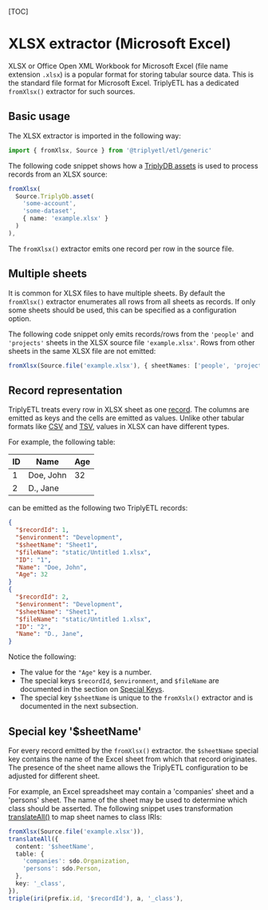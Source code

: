 [TOC]

# XLSX extractor (Microsoft Excel)

XLSX or Office Open XML Workbook for Microsoft Excel (file name extension `.xlsx`) is a popular format for storing tabular source data. This is the standard file format for Microsoft Excel. TriplyETL has a dedicated `fromXlsx()` extractor for such sources.



## Basic usage

The XLSX extractor is imported in the following way:

```ts
import { fromXlsx, Source } from '@triplyetl/etl/generic'
```

The following code snippet shows how a [TriplyDB assets](../sources/triplydb-assets.md) is used to process records from an XLSX source:

```ts
fromXlsx(
  Source.TriplyDb.asset(
    'some-account',
    'some-dataset',
    { name: 'example.xlsx' }
  )
),
```

The `fromXlsx()` extractor emits one record per row in the source file.



## Multiple sheets

It is common for XLSX files to have multiple sheets. By default the `fromXlsx()` extractor enumerates all rows from all sheets as records. If only some sheets should be used, this can be specified as a configuration option.

The following code snippet only emits records/rows from the `'people'` and `'projects'` sheets in the XLSX source file `'example.xlsx'`. Rows from other sheets in the same XLSX file are not emitted:

```ts
fromXlsx(Source.file('example.xlsx'), { sheetNames: ['people', 'projects'] }),
```



## Record representation

TriplyETL treats every row in XLSX sheet as one [record](../generic/record.md). The columns are emitted as keys and the cells are emitted as values. Unlike other tabular formats like [CSV](#extractor-fromcsv) and [TSV](#extractor-fromtsv), values in XLSX can have different types.

For example, the following table:

| ID | Name      | Age |
| -- | --------- | --- |
|  1 | Doe, John |  32 |
|  2 | D., Jane  |     |

can be emitted as the following two TriplyETL records:

```json
{
  "$recordId": 1,
  "$environment": "Development",
  "$sheetName": "Sheet1",
  "$fileName": "static/Untitled 1.xlsx",
  "ID": "1",
  "Name": "Doe, John",
  "Age": 32
}
{
  "$recordId": 2,
  "$environment": "Development",
  "$sheetName": "Sheet1",
  "$fileName": "static/Untitled 1.xlsx",
  "ID": "2",
  "Name": "D., Jane",
}
```

Notice the following:
- The value for the `"Age"` key is a number.
- The special keys `$recordId`, `$environment`, and `$fileName` are documented in the section on [Special Keys](#special-key-sheetname).
- The special key `$sheetName` is unique to the `fromXslx()` extractor and is documented in the next subsection.



## Special key '$sheetName'

For every record emitted by the `fromXlsx()` extractor. the `$sheetName` special key contains the name of the Excel sheet from which that record originates. The presence of the sheet name allows the TriplyETL configuration to be adjusted for different sheet.

For example, an Excel spreadsheet may contain a 'companies' sheet and a 'persons' sheet. The name of the sheet may be used to determine which class should be asserted. The following snippet uses transformation [translateAll()](../transform/ratt.md#translateall) to map sheet names to class IRIs:

```ts
fromXlsx(Source.file('example.xlsx')),
translateAll({
  content: '$sheetName',
  table: {
    'companies': sdo.Organization,
    'persons': sdo.Person,
  },
  key: '_class',
}),
triple(iri(prefix.id, '$recordId'), a, '_class'),
```

